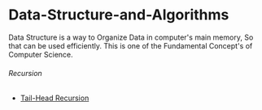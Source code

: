 # Data-Structure-and-Algorithms
Data Structure is a way to Organize Data in computer's main memory, So that can be used efficiently. This is one of the Fundamental Concept's of Computer Science.
###### Recursion
  * [Tail-Head Recursion](https://github.com/devarshitrivedi01/Data-Structure-and-Algorithms/blob/main/Recursion/Tail-Head%20Recursion)

